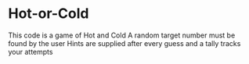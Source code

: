 # Hot-or-Cold
This code is a game of Hot and Cold
A random target number must be found by the user
Hints are supplied after every guess and a tally tracks your attempts
